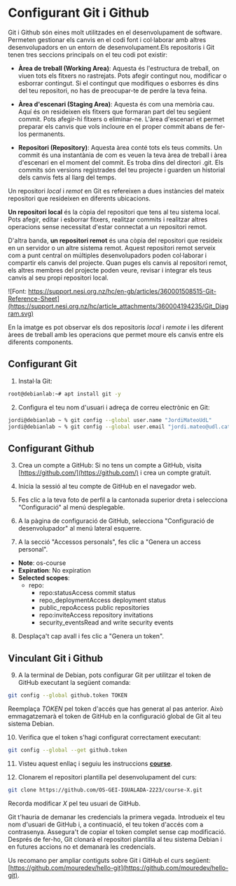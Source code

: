 # Configurant Git i Github

Git i Github són eines molt utilitzades en el desenvolupament de software. Permeten gestionar els canvis en el codi font i col·laborar amb altres desenvolupadors en un entorn de desenvolupament.Els repositoris i Git tenen tres seccions principals on el teu codi pot existir:

* **Àrea de treball (Working Area)**: Aquesta és l'estructura de treball, on viuen tots els fitxers no rastrejats. Pots afegir contingut nou, modificar o esborrar contingut. Si el contingut que modifiques o esborres és dins del teu repositori, no has de preocupar-te de perdre la teva feina.

* **Àrea d'escenari (Staging Area)**: Aquesta és com una memòria cau. Aquí és on resideixen els fitxers que formaran part del teu següent commit. Pots afegir-hi fitxers o eliminar-ne. L'àrea d'escenari et permet preparar els canvis que vols incloure en el proper commit abans de fer-los permanents.

* **Repositori (Repository)**: Aquesta àrea conté tots els teus commits. Un commit és una instantània de com es veuen la teva àrea de treball i àrea d'escenari en el moment del commit. Es troba dins del directori .git. Els commits són versions registrades del teu projecte i guarden un historial dels canvis fets al llarg del temps.


Un repositori *local* i *remot* en Git es refereixen a dues instàncies del mateix repositori que resideixen en diferents ubicacions.

**Un repositori local** és la còpia del repositori que tens al teu sistema local. Pots  afegir, editar i esborrar fitxers, realitzar commits i realitzar altres operacions sense necessitat d'estar connectat a un repositori remot. 

D'altra banda, **un repositori remot** és una còpia del repositori que resideix en un servidor o un altre sistema remot. Aquest repositori remot serveix com a punt central on múltiples desenvolupadors poden col·laborar i compartir els canvis del projecte. Quan puges els canvis al repositori remot, els altres membres del projecte poden veure, revisar i integrar els teus canvis al seu propi repositori local.

![Font: https://support.nesi.org.nz/hc/en-gb/articles/360001508515-Git-Reference-Sheet](https://support.nesi.org.nz/hc/article_attachments/360004194235/Git_Diagram.svg)

En la imatge es pot observar els dos repositoris *local* i *remote* i les diferent àrees de treball amb les operacions que permet moure els canvis entre els diferents components. 

## Configurant Git

1. Instal·la Git:

```sh
root@debianlab:~# apt install git -y
```

2. Configura el teu nom d'usuari i adreça de correu electrònic en Git:

```sh
jordi@debianlab ~ % git config --global user.name "JordiMateoUdL"
jordi@debianlab ~ % git config --global user.email "jordi.mateo@udl.cat"
```

## Configurant Github

3. Crea un compte a GitHub: Si no tens un compte a GitHub, visita [https://github.com/](https://github.com/) i crea un compte gratuït.


4. Inicia la sessió al teu compte de GitHub en el navegador web.

5. Fes clic a la teva foto de perfil a la cantonada superior dreta i selecciona "Configuració" al menú desplegable.

6. A la pàgina de configuració de GitHub, selecciona "Configuració de desenvolupador" al menú lateral esquerre.

7. A la secció "Accessos personals", fes clic a "Genera un access personal".

* **Note**: os-course
* **Expiration**: No expiration
* **Selected scopes**: 
    * repo:
        * repo:statusAccess commit status
        * repo_deploymentAccess deployment status
        * public_repoAccess public repositories
        * repo:inviteAccess repository invitations
        * security_eventsRead and write security events

8. Desplaça't cap avall i fes clic a "Genera un token".

## Vinculant Git i Github

9. A la terminal de Debian, pots configurar Git per utilitzar el token de GitHub executant la següent comanda:

```sh
git config --global github.token TOKEN
```

Reemplaça *TOKEN* pel token d'accés que has generat al pas anterior. Això emmagatzemarà el token de GitHub en la configuració global de Git al teu sistema Debian.

10. Verifica que el token s'hagi configurat correctament executant:

```sh
git config --global --get github.token
```

11. Visteu aquest enllaç i seguiu les instruccions **[course](https://classroom.github.com/a/LeE0ra_2)**.

11. Clonarem el repositori plantilla pel desenvolupament del curs:

```sh
git clone https://github.com/OS-GEI-IGUALADA-2223/course-X.git
```

Recorda modificar *X* pel teu usuari de GitHub.

Git t'hauria de demanar les credencials la primera vegada. Introdueix el teu nom d'usuari de GitHub i, a continuació, el teu token d'accés com a contrasenya. Assegura't de copiar el token complet sense cap modificació. Després de fer-ho, Git clonarà el repositori plantilla al teu sistema Debian i en futures accions no et demanarà les credencials.

Us recomano per ampliar contiguts sobre Git i GitHub el curs següent: [https://github.com/mouredev/hello-git](https://github.com/mouredev/hello-git).